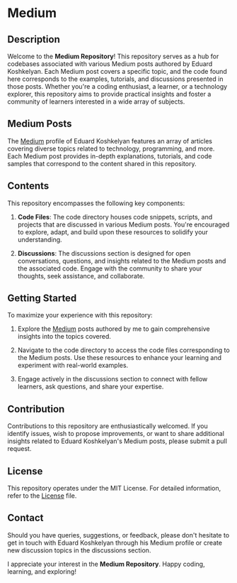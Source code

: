 # Medium

## Description

Welcome to the **Medium Repository**! This repository serves as a hub for codebases associated with various Medium posts authored by Eduard Koshkelyan. Each Medium post covers a specific topic, and the code found here corresponds to the examples, tutorials, and discussions presented in those posts. Whether you're a coding enthusiast, a learner, or a technology explorer, this repository aims to provide practical insights and foster a community of learners interested in a wide array of subjects.

## Medium Posts

The [Medium](https://medium.com/@eduardko2001) profile of Eduard Koshkelyan features an array of articles covering diverse topics related to technology, programming, and more. Each Medium post provides in-depth explanations, tutorials, and code samples that correspond to the content shared in this repository.

## Contents

This repository encompasses the following key components:

1. **Code Files**: The code directory houses code snippets, scripts, and projects that are discussed in various Medium posts. You're encouraged to explore, adapt, and build upon these resources to solidify your understanding.

2. **Discussions**: The discussions section is designed for open conversations, questions, and insights related to the Medium posts and the associated code. Engage with the community to share your thoughts, seek assistance, and collaborate.

## Getting Started

To maximize your experience with this repository:

1. Explore the [Medium](https://medium.com/@eduardkoshkelyan) posts authored by me to gain comprehensive insights into the topics covered.

2. Navigate to the code directory to access the code files corresponding to the Medium posts. Use these resources to enhance your learning and experiment with real-world examples.
   
3. Engage actively in the discussions section to connect with fellow learners, ask questions, and share your expertise.

## Contribution

Contributions to this repository are enthusiastically welcomed. If you identify issues, wish to propose improvements, or want to share additional insights related to Eduard Koshkelyan's Medium posts, please submit a pull request.

## License

This repository operates under the MIT License. For detailed information, refer to the [License](https://github.com/git/git-scm.com/blob/main/MIT-LICENSE.txt) file.

## Contact

Should you have queries, suggestions, or feedback, please don't hesitate to get in touch with Eduard Koshkelyan through his Medium profile or create new discussion topics in the discussions section.

I appreciate your interest in the **Medium Repository**. Happy coding, learning, and exploring!
